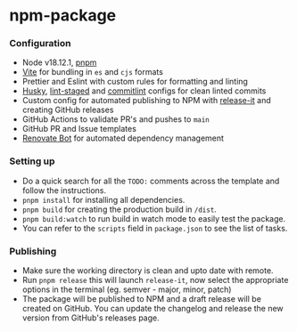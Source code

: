 <!--- TODO: update this readme file -->

# npm-package

### Configuration

- Node v18.12.1, [pnpm](https://pnpm.io/)
- [Vite](https://vitejs.dev/) for bundling in `es` and `cjs` formats
- Prettier and Eslint with custom rules for formatting and linting
- [Husky](https://typicode.github.io/husky/#/), [lint-staged](https://www.npmjs.com/package/lint-staged) and [commitlint](https://github.com/Zhengqbbb/cz-git) configs for clean linted commits
- Custom config for automated publishing to NPM with [release-it](https://github.com/release-it/release-it) and creating GitHub releases
- GitHub Actions to validate PR's and pushes to `main`
- GitHub PR and Issue templates
- [Renovate Bot](https://github.com/renovatebot/renovate) for automated dependency management

### Setting up

- Do a quick search for all the `TODO:` comments across the template and follow the instructions.
- `pnpm install` for installing all dependencies.
- `pnpm build` for creating the production build in `/dist`.
- `pnpm build:watch` to run build in watch mode to easily test the package.
- You can refer to the `scripts` field in `package.json` to see the list of tasks.

### Publishing
- Make sure the working directory is clean and upto date with remote.
- Run `pnpm release` this will launch `release-it`, now select the appropriate options in the terminal (eg. semver - major, minor, patch)
- The package will be published to NPM and a draft release will be created on GitHub. You can update the changelog and release the new version from GitHub's releases page.
